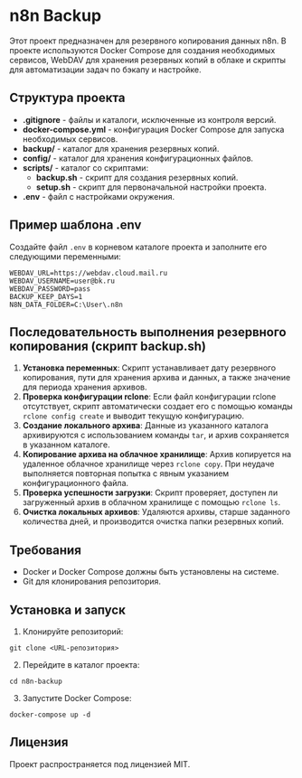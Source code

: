 # n8n Backup

Этот проект предназначен для резервного копирования данных n8n. В проекте используются Docker Compose для создания необходимых сервисов, WebDAV для хранения резервных копий в облаке и скрипты для автоматизации задач по бэкапу и настройке.

## Структура проекта

- **.gitignore** - файлы и каталоги, исключенные из контроля версий.
- **docker-compose.yml** - конфигурация Docker Compose для запуска необходимых сервисов.
- **backup/** - каталог для хранения резервных копий.
- **config/** - каталог для хранения конфигурационных файлов.
- **scripts/** - каталог со скриптами:
  - **backup.sh** - скрипт для создания резервных копий.
  - **setup.sh** - скрипт для первоначальной настройки проекта.
- **.env** - файл с настройками окружения.

## Пример шаблона .env

Создайте файл `.env` в корневом каталоге проекта и заполните его следующими переменными:

```
WEBDAV_URL=https://webdav.cloud.mail.ru
WEBDAV_USERNAME=user@bk.ru
WEBDAV_PASSWORD=pass
BACKUP_KEEP_DAYS=1
N8N_DATA_FOLDER=C:\User\.n8n

```

## Последовательность выполнения резервного копирования (скрипт backup.sh)

1. **Установка переменных**: Скрипт устанавливает дату резервного копирования, пути для хранения архива и данных, а также значение для периода хранения архивов.
2. **Проверка конфигурации rclone**: Если файл конфигурации rclone отсутствует, скрипт автоматически создает его с помощью команды `rclone config create` и выводит текущую конфигурацию.
3. **Создание локального архива**: Данные из указанного каталога архивируются с использованием команды `tar`, и архив сохраняется в указанном каталоге.
4. **Копирование архива на облачное хранилище**: Архив копируется на удаленное облачное хранилище через `rclone copy`. При неудаче выполняется повторная попытка с явным указанием конфигурационного файла.
5. **Проверка успешности загрузки**: Скрипт проверяет, доступен ли загруженный архив в облачном хранилище с помощью `rclone ls`.
6. **Очистка локальных архивов**: Удаляются архивы, старше заданного количества дней, и производится очистка папки резервных копий.

## Требования

- Docker и Docker Compose должны быть установлены на системе.
- Git для клонирования репозитория.

## Установка и запуск

1. Клонируйте репозиторий:
```
git clone <URL-репозитория>
```
2. Перейдите в каталог проекта:
```
cd n8n-backup
```
3. Запустите Docker Compose:
```
docker-compose up -d
```

## Лицензия

Проект распространяется под лицензией MIT.

